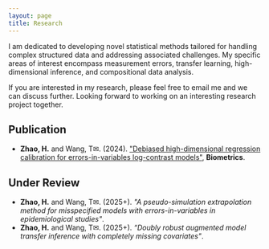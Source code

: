 ```yaml
---
layout: page
title: Research
---
```


I am dedicated to developing novel statistical methods tailored for handling complex structured data and addressing associated challenges. My specific areas of interest encompass measurement errors, transfer learning, high-dimensional inference, and compositional data analysis. 
  
If you are interested in my research, please feel free to email me and we can discuss further. Looking forward to working on an interesting research project together.

## Publication ##

- **Zhao, H.** and Wang, T<span>&#x2709;</span>. (2024). ["Debiased high-dimensional regression calibration for errors-in-variables log-contrast models"](https://academic.oup.com/biometrics/article/80/4/ujae153/7925418), **Biometrics**.

## Under Review ##

- **Zhao, H.** and Wang, T<span>&#x2709;</span>. (2025+). _"A pseudo-simulation extrapolation method for misspecified models with errors-in-variables in epidemiological studies"_.
- **Zhao, H.** and Wang, T<span>&#x2709;</span>. (2025+). _“Doubly robust augmented model transfer inference with completely missing covariates"_.

